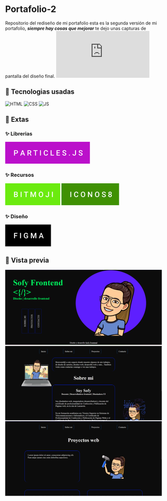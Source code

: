# Portafolio-2
Repositorio del rediseño de mi portafolio 
esta es la segunda versión de mi portafolio, **_siempre hay cosas que mejorar_** te dejo unas 
capturas de pantalla del diseño final. ![visita mi portafolio](https://sofyfrontend.github.io/portafolio-2/index.html)


## 📍 Tecnologias usadas 

![HTML](https://img.shields.io/badge/html5%20-%23E34F26.svg?&style=for-the-badge&logo=html5&logoColor=white)
![CSS](https://img.shields.io/badge/css3%20-%231572B6.svg?&style=for-the-badge&logo=css3&logoColor=white)
![JS](https://img.shields.io/badge/javascript%20-%23323330.svg?&style=for-the-badge&logo=javascript&logoColor=%23F7DF1E)

## 📍 Extas

### ✨ Librerias

![particles.js](https://github.com/SofyFrontend/portafolio-2/blob/main/img-read/particles.js.svg)

### ✨ Recursos

![bitmoji](https://github.com/SofyFrontend/portafolio-2/blob/main/img-read/bitmoji.svg)
![iconos8](https://github.com/SofyFrontend/portafolio-2/blob/main/img-read/iconos8.svg)

### ✨ Diseño

![figma](https://github.com/SofyFrontend/portafolio-2/blob/main/img-read/figma.svg)



## 📍 Vista previa 
![vista previa](https://github.com/SofyFrontend/portafolio-2/blob/main/vistaprevia1.png)
![vista previa 2](https://github.com/SofyFrontend/portafolio-2/blob/main/vistaprevia2.png)
![vista previa 3 ](https://github.com/SofyFrontend/portafolio-2/blob/main/vistaprevia3.png)
